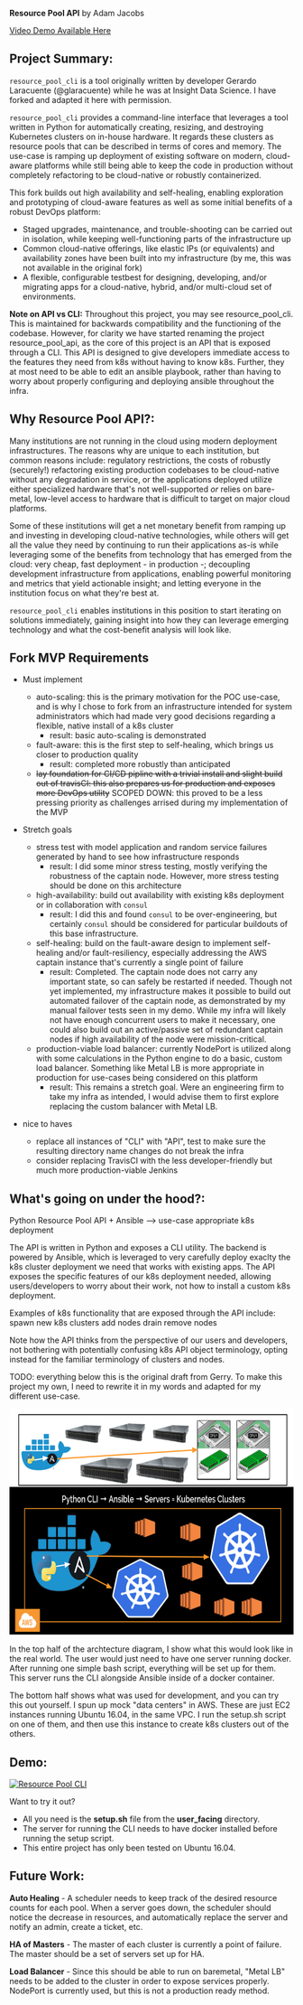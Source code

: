 __Resource Pool API__ by Adam Jacobs

[Video Demo Available Here](https://youtu.be/qFaXzAsrBLM)

## Project Summary:

`resource_pool_cli` is a tool originally written by developer Gerardo Laracuente (@glaracuente) while he was at Insight Data Science.
I have forked and adapted it here with permission.

`resource_pool_cli` provides a command-line interface that leverages a tool
written in Python for automatically creating, resizing, and destroying
Kubernetes clusters on in-house hardware. It regards these clusters as resource
pools that can be described in terms of cores and memory.  The use-case is
ramping up deployment of existing software on modern, cloud-aware platforms
while still being able to keep the code in production without completely
refactoring to be cloud-native or robustly containerized.

This fork builds out high availability and self-healing, enabling exploration
and prototyping of cloud-aware features as well as some initial benefits of a robust
DevOps platform:
- Staged upgrades, maintenance, and trouble-shooting can be carried out in isolation, while keeping well-functioning parts of the infrastructure up
- Common cloud-native offerings, like elastic IPs (or equivalents) and availability zones have been built into my infrastructure (by me, this was not available in the original fork)
- A flexible, configurable testbest for designing, developing, and/or migrating apps for a cloud-native, hybrid, and/or multi-cloud set of environments.

**Note on API vs CLI:**
Throughout this project, you may see resource_pool_cli.  This is
maintained for backwards compatibility and the functioning of the codebase.
However, for clarity we have started renaming the project resource_pool_api, as
the core of this project is an API that is exposed through a CLI.  This API is
designed to give developers immediate access to the features they need from k8s
without having to know k8s.  Further, they at most need to be able to edit an ansible
playbook, rather than having to worry about properly configuring and deploying
ansible throughout the infra.

## Why Resource Pool API?:

Many institutions are not running in the cloud using modern deployment
infrastructures.  The reasons why are unique to each institution, but common
reasons include: regulatory restrictions, the costs of robustly (securely!)
refactoring existing production codebases to be cloud-native without any
degradation in service, or the applications deployed utilize either specialized
hardware that's not well-supported _or_ relies on bare-metal, low-level access
to hardware that is difficult to target on major cloud platforms.

Some of these institutions will get a net monetary benefit from ramping up and
investing in developing cloud-native technologies, while others will get all
the value they need by continuing to run their applications as-is while
leveraging some of the benefits from technology that has emerged from the cloud: very
cheap, fast deployment - in production -; decoupling development infrastructure
from applications, enabling powerful monitoring and metrics that yield
actionable insight; and letting everyone in the institution focus on what
they're best at.

`resource_pool_cli` enables institutions in this position to start iterating on
solutions immediately, gaining insight into how they can leverage emerging
technology and what the cost-benefit analysis will look like.

## Fork MVP Requirements
- Must implement
    - auto-scaling: this is the primary motivation for the POC use-case, and is why I chose to fork from an infrastructure intended for system administrators which had made very good decisions regarding a flexible, native install of a k8s cluster
        - result: basic auto-scaling is demonstrated
    - fault-aware: this is the first step to self-healing, which brings us closer to production quality
        - result: completed more robustly than anticipated
    - ~~lay foundation for CI/CD pipline with a trivial install and slight build out of travisCI: this also prepares us for production and exposes more DevOps utility~~ SCOPED DOWN: this proved to be a less pressing priority as challenges arrised during my implementation of the MVP

- Stretch goals
    - stress test with model application and random service failures generated by hand to see how infrastructure responds
        - result: I did some minor stress testing, mostly verifying the robustness of the captain node.  However, more stress testing should be done on this architecture
    - high-availability: build out availability with existing k8s deployment or in collaboration with `consul`
        - result: I did this and found `consul` to be over-engineering, but certainly `consul` should be considered for particular buildouts of this base infrastructure.
    - self-healing: build on the fault-aware design to implement self-healing and/or fault-resiliency, especially addressing the AWS captain instance that's currently a single point of failure
        - result: Completed.  The captain node does not carry any important state, so can safely be restarted if needed.  Though not yet implemented, my infrastructure makes it possible to build out automated failover of the captain node, as demonstrated by my manual failover tests seen in my demo.  While my infra will likely not have enough concurrent users to make it necessary, one could also build out an active/passive set of redundant captain nodes if high availability of the node were mission-critical.
    - production-viable load balancer: currently NodePort is utilized along with some calculations in the Python engine to do a basic, custom load balancer.  Something like Metal LB is more appropriate in production for use-cases being considered on this platform
        - result: This remains a stretch goal.  Were an engineering firm to take my infra as intended, I would advise them to first explore replacing the custom balancer with Metal LB.

- nice to haves
    - replace all instances of "CLI" with "API", test to make sure the resulting directory name changes do not break the infra
    - consider replacing TravisCI with the less developer-friendly but much more production-viable Jenkins

## What's going on under the hood?:

Python Resource Pool API + Ansible --> use-case appropriate k8s deployment

The API is written in Python and exposes a CLI utility.  The backend is powered by Ansible, which is leveraged to very carefully deploy exaclty the k8s cluster deployment we need that works with existing apps.  The API exposes the specific features of our k8s deployment needed, allowing users/developers to worry about their work, not how to install a custom k8s deployment.

Examples of k8s functionality that are exposed through the API include:
spawn new k8s clusters
add nodes
drain
remove nodes

Note how the API thinks from the perspective of our users and developers, not bothering with potentially confusing k8s API object terminology, opting instead for the familiar terminology of clusters and nodes.

TODO: everything below this is the original draft from Gerry.  To make this
project my own, I need to rewrite it in my words and adapted for my different
use-case.

<p align="center">
<img src= img/arch.png width="700" height="400">
</p>

In the top half of the archtecture diagram, I show what this would look like in the real world. The user would just need to have one server running docker. After running one simple bash script, everything will be set up for them. This server runs the CLI alongside Ansible inside of a docker container. 

The bottom half shows what was used for development, and you can try this out yourself. I spun up mock "data centers" in AWS. These are just EC2 instances running Ubuntu 16.04, in the same VPC. I run the setup.sh script on one of them, and then use this instance to create k8s clusters out of the others. 


## Demo:   

[![Resource Pool CLI](http://img.youtube.com/vi/WlnvPHdo3xs/0.jpg)](http://www.youtube.com/watch?v=WlnvPHdo3xs "Resource Pool CLI")

Want to try it out? 
- All you need is the __setup.sh__ file from the __user_facing__ directory. 
- The server for running the CLI needs to have docker installed before running the setup script. 
- This entire project has only been tested on Ubuntu 16.04. 


## Future Work:

__Auto Healing__ - A scheduler needs to keep track of the desired resource counts for each pool. When a server goes down, the scheduler should notice the decrease in resources, and automatically replace the server and notify an admin, create a ticket, etc. 

__HA of Masters__ - The master of each cluster is currently a point of failure. The master should be a set of servers set up for HA.

__Load Balancer__ - Since this should be able to run on baremetal, "Metal LB" needs to be added to the cluster in order to expose services properly. NodePort is currently used, but this is not a production ready method. 
